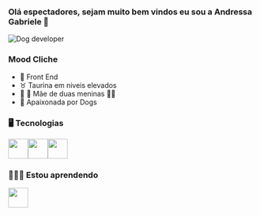 ### Olá espectadores, sejam muito bem vindos eu sou a Andressa Gabriele  👋
![Dog developer](https://media.giphy.com/media/SwImQhtiNA7io/giphy.gif)

### Mood Cliche 
- 🔭 Front End
- ♉ Taurina em niveis elevados
- 🐾 🐶 Mãe de duas meninas 🐾🐶
- 🐶 Apaixonada por Dogs

### 🖥 Tecnologias 

<img src="https://cdn.jsdelivr.net/gh/devicons/devicon/icons/html5/html5-original.svg" width="40" height="40" /><img src="https://cdn.jsdelivr.net/gh/devicons/devicon/icons/css3/css3-original.svg" width="40" height="40"  /><img src="https://cdn.jsdelivr.net/gh/devicons/devicon/icons/javascript/javascript-original.svg" width="40" height="40" />


### 👩🏻‍💻 Estou aprendendo 

<img src="https://cdn.jsdelivr.net/gh/devicons/devicon/icons/react/react-original.svg" width="40" height="40"/>



